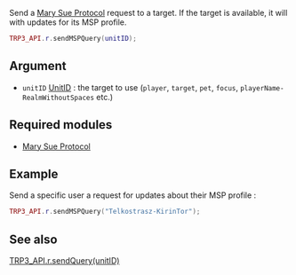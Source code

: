 Send a [Mary Sue Protocol][MSP] request to a target. If the target is available, it will with updates for its MSP profile.

~~~Lua
TRP3_API.r.sendMSPQuery(unitID);
~~~

## Argument

* `unitID` [UnitID](http://www.wowwiki.com/API_TYPE_UnitId) : the target to use (`player`, `target`, `pet`, `focus`, `playerName-RealmWithoutSpaces` etc.)

## Required modules

* [Mary Sue Protocol][MSP]

## Example

Send a specific user a request for updates about their MSP profile :

~~~Lua
TRP3_API.r.sendMSPQuery("Telkostrasz-KirinTor");
~~~

## See also

[TRP3_API.r.sendQuery(unitID)][sendQuery]

[sendQuery]: %base_url%/API%20Documentation/TRP3_API.r.sendQuery(unitID)

[MSP]: %base_url%/Modules/Mary%20Sue%20Protocol